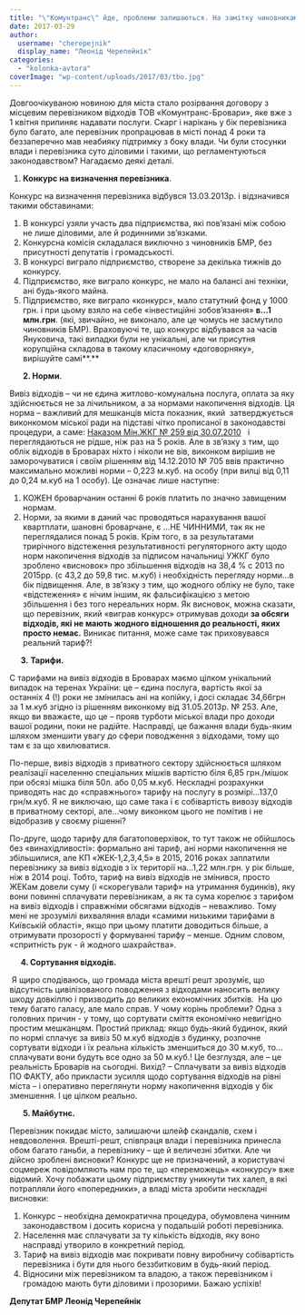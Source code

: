 ```yaml
---
title: "\"Комунтранс\" йде, проблеми залишаються. На замітку чиновникам та майбутньому перевізнику"
date: 2017-03-29
author: 
  username: "cherepejnik"
  display_name: "Леонід Черепейнік"
categories: 
  - "kolonka-avtora"
coverImage: "wp-content/uploads/2017/03/tbo.jpg"
---
```


Довгоочікуваною новиною для міста стало розірвання договору з місцевим перевізником відходів ТОВ «Комунтранс-Бровари», яке вже з 1 квітня припиняє надавати послуги. Скарг і нарікань у бік перевізника було багато, але перевізник пропрацював в місті понад 4 роки та беззаперечно мав неабияку підтримку з боку влади. Чи були стосунки влади і перевізника суто діловими і такими, що регламентуються законодавством? Нагадаємо деякі деталі.

1. **Конкурс на визначення перевізника**.

Конкурс на визначення перевізника відбувся 13.03.2013р. і відзначився такими обставинами:

1. В конкурсі узяли участь два підприємства, які пов’язані між собою не лише діловими, але й родинними зв’язками.
2. Конкурсна комісія складалася виключно з чиновників БМР, без присутності депутатів і громадськості.
3. В конкурсі виграло підприємство, створене за декілька тижнів до конкурсу.
4. Підприємство, яке виграло конкурс, не мало на балансі ані техніки, ані будь-якого майна.
5. Підприємство, яке виграло «конкурс», мало статутний фонд у 1000 грн. і при цьому взяло на себе «інвестиційні зобов’язання» **в…1 млн.грн**. (які, звичайно, не виконало, але це чомусь не засмутило чиновників БМР). Враховуючі те, що конкурс відбувався за часів Януковича, такі випадки були не унікальні, але чи присутня корупційна складова в такому класичному «договорняку», вирішуйте самі**.**

      **2. Норми**.

Вивіз відходів – чи не єдина житлово-комунальна послуга, оплата за яку здійснюється не за лічильником, а за нормами накопичення відходів. Ця норма – важливий для мешканців міста показник, який  затверджується виконкомом міської ради на підставі чітко прописаної в законодавстві процедури, а саме: [Наказом Мін.ЖКГ № 259 від 30.07.2010](http://zakon3.rada.gov.ua/laws/show/z0871-10)   і переглядаються не рідше, ніж раз на 5 років. Але в зв’язку з тим, що облік відходів в Броварах ніхто і ніколи не вів, виконком вирішив не заморочуватися і своїм рішенням від 14.12.2010 № 705 ввів практично максимально можливі норми – 0,223 м.куб. на особу (при вилці від 0,11 до 0,24 м.куб на 1 особу). Це означає лише наступне:

1. КОЖЕН броварчанин останні 6 років платить по значно завищеним нормам.
2. Норми, за якими в даний час проводяться нарахування вашої квартплати, шановні броварчане, є …НЕ ЧИННИМИ, так як не переглядалися понад 5 років. Крім того, в за результатами трирічного відстеження результативності регуляторного акту щодо норм накопичення відходів за підписом начальниці УЖКГ було зроблено «висновок» про збільшення відходів на 38,4 % с 2013 по 2015рр. (с 43,2 до 59,8 тис. м.куб) і необхідність перегляду норми…в бік підвищення. Але, в зв’язку з тим, що жодного обліку не було, таке «відстеження» є нічим іншим, як фальсифікацією з метою збільшення і без того нереальних норм. Як висновок, можна сказати, що перевізник, який «виграв конкурс» отримував доходи **за обсяги відходів, які не мають жодного відношення до реальності, яких просто немає.** Виникає питання, може саме так приховувався реальний тариф?!

     **3.** **Тарифи.**

С тарифами на вивіз відходів в Броварах маємо цілком унікальний випадок на теренах України: це – єдина послуга, вартість якої за останніх 4 (!) роки не змінилась ані на копійку, і досі складає 34,66грн за 1 м.куб згідно із рішенням виконкому від 31.05.2013р. № 253. Але, якщо ви вважаєте, що це – прояв турботи міської влади про доходи вашої родини, поки не радійте. Насправді, це бажання влади будь-яким шляхом зменшити увагу до сфери поводження з відходами, тому що там є за що хвилюватися.

По-перше, вивіз відходів з приватного сектору здійснюється шляхом реалізації населенню спеціальних мішків вартістю біля 6,85 грн./мішок при обсязі мішка біля 50л. або 0,05 м.куб. Нескладні розрахунки приводять нас до «справжнього» тарифу на послугу в розмірі…137,0 грн/м.куб. Я не виключаю, що саме така і є собівартість вивозу відходів в приватному секторі, але…чому виконком цього не помітив і не відобразив у своєму рішенні?

По-друге, щодо тарифу для багатоповерхівок, то тут також не обійшлось без «винахідливості»: формально ані тариф, ані норми накопичення не збільшилися, але КП «ЖЕК-1,2,3,4,5» в 2015, 2016 роках заплатили перевізнику за вивіз відходів з їх території на…1,22 млн.грн. у рік більше, ніж в 2014 році. Тобто, тариф на вивіз відходів не змінився, просто ЖЕКам довели суму (і «скорегували тариф» на утримання будинків), яку вони повинні сплачувати перевізникам, а як та сума корелює з тарифом на вивіз відходів і справжніми обсягами відходів – неважливо. Тому мені не зрозумілі вихваляння влади «самими низькими тарифами в Київській області», якщо при цьому платити доводиться більше, а отримувати прозорості у формуванні тарифу – менше. Одним словом, «спритність рук - й жодного шахрайства».

     **4. Сортування відходів.**

 Я щиро сподіваюсь, що громада міста врешті решт зрозуміє, що відсутність цивілізованого поводження з відходами наносить велику шкоду довкіллю і призводить до великих економічних збитків.  На цю тему багато галасу, але мало справ. У чому корінь проблеми? Одна з головних причин - у тому, що сортувати сміття економічно невигідно простим мешканцям. Простий приклад: якщо будь-який будинок, який по нормі сплачує за вивіз 50 м.куб відходів з будинку, розпочне сортувати відходи і їх реальна кількість зменшиться до 30 м.куб, то…сплачувати вони будуть все одно за 50 м.куб.! Це безглуздя, але – це реальність Броварів на сьогодні. Вихід? – Сплачувати за вивіз відходів ПО ФАКТУ, або прикласти зусилля щодо сортування відходів на рівні міста – і оперативно переглянути норму накопичення відходів у бік зменшення. І це цілком реально.

      **5. Майбутнє.**

Перевізник покидає місто, залишаючи шлейф скандалів, схем і невдоволення. Врешті-решт, співпраця влади і перевізника принесла обом багато ганьби, а перевізнику – ще й величезні збитки. Але чи дійсно зроблені висновки? Конкурс ще не призначений, а користувачі соцмереж повідомляють нам про те, що «переможець» «конкурсу» вже відомий. Хочу побажати цьому підприємству уникнути тих халеп, в які потрапляли його «попередники», а владі міста зробити нескладні висновки:

1. Конкурс – необхідна демократична процедура, обумовлена чинним законодавством і досить корисна у подальшій роботі перевізника.
2. Населення має сплачувати за ту кількість відходів, яку воно насправді утворило в конкретний період.
3. Тариф на вивіз відходів має покривати повну виробничу собівартість перевізника і бути для нього беззбитковим в будь-який період.
4. Відносини між перевізником та владою, а також перевізником і громадою мають бути діловими і прозорими. Бажаю успіхів!

**Депутат БМР Леонід Черепейнік**

